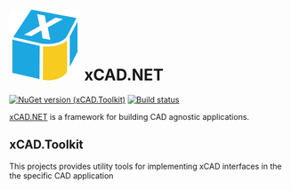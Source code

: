 # ![Logo](data/icon.png) xCAD.NET

[![NuGet version (xCAD.Toolkit)](https://img.shields.io/nuget/v/Xarial.XCad.Toolkit.svg?style=flat-square)](https://www.nuget.org/packages/Xarial.XCad.Toolkit/)
[![Build status](https://dev.azure.com/xarial/xcad/_apis/build/status/toolkit)](https://dev.azure.com/xarial/xcad/_build/latest?definitionId=8)

[xCAD.NET](https://xcad.net) is a framework for building CAD agnostic applications.

## xCAD.Toolkit

This projects provides utility tools for implementing xCAD interfaces in the the specific CAD application